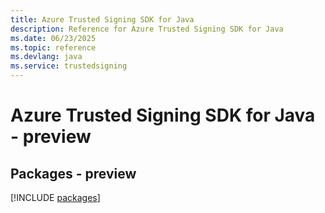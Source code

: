 ```yaml
---
title: Azure Trusted Signing SDK for Java
description: Reference for Azure Trusted Signing SDK for Java
ms.date: 06/23/2025
ms.topic: reference
ms.devlang: java
ms.service: trustedsigning
---
```

# Azure Trusted Signing SDK for Java - preview
## Packages - preview
[!INCLUDE [packages](trusted-signing-index.md)]